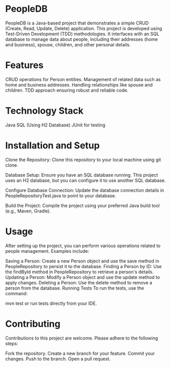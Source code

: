 # PeopleDB
PeopleDB is a Java-based project that demonstrates a simple CRUD (Create, Read, Update, Delete) application. This project is developed using Test-Driven Development (TDD) methodologies. It interfaces with an SQL database to manage data about people, including their addresses (home and business), spouse, children, and other personal details.

# Features
CRUD operations for Person entities. Management of related data such as home and business addresses. Handling relationships like spouse and children. TDD approach ensuring robust and reliable code.

# Technology Stack
Java SQL (Using H2 Database) JUnit for testing

# Installation and Setup
Clone the Repository: Clone this repository to your local machine using git clone.

Database Setup: Ensure you have an SQL database running. This project uses an H2 database, but you can configure it to use another SQL database.

Configure Database Connection: Update the database connection details in PeopleRepositoryTest.java to point to your database.

Build the Project: Compile the project using your preferred Java build tool (e.g., Maven, Gradle).

# Usage
After setting up the project, you can perform various operations related to people management. Examples include:

Saving a Person: Create a new Person object and use the save method in PeopleRepository to persist it to the database. Finding a Person by ID: Use the findById method in PeopleRepository to retrieve a person's details. Updating a Person: Modify a Person object and use the update method to apply changes. Deleting a Person: Use the delete method to remove a person from the database. Running Tests To run the tests, use the command:

mvn test or run tests directly from your IDE.

# Contributing 
Contributions to this project are welcome. Please adhere to the following steps:

Fork the repository. Create a new branch for your feature. Commit your changes. Push to the branch. Open a pull request.
